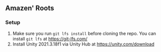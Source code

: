 ##  Amazen' Roots

### Setup

1) Make sure you run `git lfs install` before cloning the repo. You can install `git lfs` at https://git-lfs.com/
2) Install Unity 2021.3.18f1 via Unity Hub at https://unity.com/download

